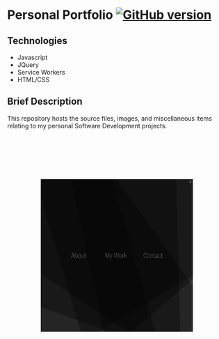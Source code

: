 Personal Portfolio [![GitHub version](https://badge.fury.io/gh/patrickellis%2FPortfolio.svg)](https://badge.fury.io/gh/patrickellis%2FPortfolio)
======
## Technologies
* Javascript
* JQuery
* Service Workers
* HTML/CSS

## Brief Description

This repository hosts the source files, images, and miscellaneous items relating to my personal Software Development projects. 

<div style="text-align:center"><img src = "https://github.com/patrickellis/Portfolio/blob/master/images/docs/Menu.png" style="padding-top:100px; width:350px;height:350px;" width="650"></div>

